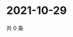 # 2021-10-29

共 0 条

<!-- BEGIN WEIBO -->
<!-- 最后更新时间 Fri Oct 29 2021 09:50:17 GMT+0800 (China Standard Time) -->

<!-- END WEIBO -->
